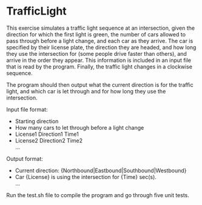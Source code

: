 # TrafficLight

This exercise simulates a traffic light sequence at an intersection, given the direction for which the first light is green, the number of cars allowed to pass through before a light change, and each car as they arrive. The car is specified by their license plate, the direction they are headed, and how long they use the intersection for (some people drive faster than others), and arrive in the order they appear. This information is included in an input file that is read by the program. Finally, the traffic light changes in a clockwise sequence.

The program should then output what the current direction is for the traffic light, and which car is let through and for how long they use the intersection. 

Input file format:
- Starting direction
- How many cars to let through before a light change
- License1 Direction1 Time1
- License2 Direction2 Time2  
...

Output format:
- Current direction: {Northbound|Eastbound|Southbound|Westbound}
- Car {License} is using the intersection for {Time} sec(s).  
...

Run the test.sh file to compile the program and go through five unit tests.
